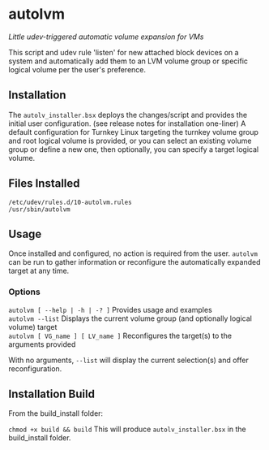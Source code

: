 # autolvm
*Little udev-triggered automatic volume expansion for VMs*

This script and udev rule 'listen' for new attached block devices on a system and automatically add them to an LVM volume group or specific logical volume per the user's preference.

## Installation

The `autolv_installer.bsx` deploys the changes/script and provides the initial user configuration. (see release notes for installation one-liner)
A default configuration for Turnkey Linux targeting the turnkey volume group and root logical volume is provided, or you can select an existing volume 
group or define a new one, then optionally, you can specify a target logical volume.

## Files Installed

`/etc/udev/rules.d/10-autolvm.rules`  
`/usr/sbin/autolvm`  

## Usage

Once installed and configured, no action is required from the user. `autolvm` can be run to gather information or reconfigure the automatically expanded target at any time.

### Options

`autolvm [ --help | -h | -? ]`  Provides usage and examples  
`autolvm --list`  Displays the current volume group (and optionally logical volume) target  
`autolvm [ VG_name ] [ LV_name ]` Reconfigures the target(s) to the arguments provided  

With no arguments, `--list` will display the current selection(s) and offer reconfiguration. 

## Installation Build

From the build_install folder:

`chmod +x build && build`  This will produce `autolv_installer.bsx` in the build_install folder.
